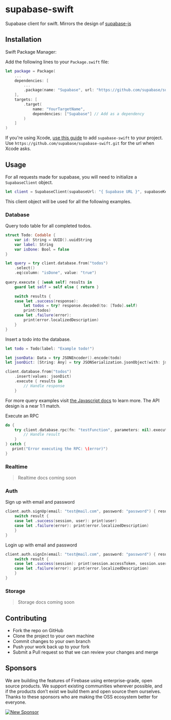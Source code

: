 # supabase-swift

Supabase client for swift. Mirrors the design of [supabase-js](https://github.com/supabase/supabase-js/blob/master/README.md)

## Installation

Swift Package Manager:

Add the following lines to your `Package.swift` file:
```swift
let package = Package(
    ...
    dependencies: [
        ...
        .package(name: "Supabase", url: "https://github.com/supabase/supabase-swift.git", exact: "0.0.1"), // Add the package
    ],
    targets: [
        .target(
            name: "YourTargetName",
            dependencies: ["Supabase"] // Add as a dependency
        )
    ]
)
```

If you're using Xcode, [use this guide](https://developer.apple.com/documentation/swift_packages/adding_package_dependencies_to_your_app) to add `supabase-swift` to your project. Use `https://github.com/supabase/supabase-swift.git` for the url when Xcode asks.

## Usage

For all requests made for supabase, you will need to initialize a `SupabaseClient` object.
```swift
let client = SupabaseClient(supabaseUrl: "{ Supabase URL }", supabaseKey: "{ Supabase anonymous Key }")
```
This client object will be used for all the following examples.

### Database

Query todo table for all completed todos.
```swift
struct Todo: Codable {
    var id: String = UUID().uuidString
    var label: String
    var isDone: Bool = false
}
```

```swift
let query = try client.database.from("todos")
    .select()
    .eq(column: "isDone", value: "true")
                                
query.execute { [weak self] results in
    guard let self = self else { return }

    switch results {
    case let .success(response):
        let todos = try? response.decoded(to: [Todo].self)
        print(todos)
    case let .failure(error):
        print(error.localizedDescription)
    }
}
```

Insert a todo into the database.

```swift
let todo = Todo(label: "Example todo!")

let jsonData: Data = try JSONEncoder().encode(todo)
let jsonDict: [String: Any] = try JSONSerialization.jsonObject(with: jsonData, options: .allowFragments))

client.database.from("todos")    
    .insert(values: jsonDict)
    .execute { results in
        // Handle response
    }
```

For more query examples visit [the Javascript docs](https://supabase.io/docs/reference/javascript/select) to learn more. The API design is a near 1:1 match.

Execute an RPC
```swift
do {
    try client.database.rpc(fn: "testFunction", parameters: nil).execute { result in
        // Handle result
    }
} catch {
   print("Error executing the RPC: \(error)")
}
```

### Realtime

> Realtime docs coming soon

### Auth

Sign up with email and password
```swift
client.auth.signUp(email: "test@mail.com", password: "password") { result in
    switch result {
    case let .success(session, user): print(user)
    case let .failure(error): print(error.localizedDescription)
    }
}
```

Login up with email and password
```swift
client.auth.signIn(email: "test@mail.com", password: "password") { result in
    switch result {
    case let .success(session): print(session.accessToken, session.user)
    case let .failure(error): print(error.localizedDescription)
    }
}
```

### Storage

> Storage docs coming soon


## Contributing

- Fork the repo on GitHub
- Clone the project to your own machine
- Commit changes to your own branch
- Push your work back up to your fork
- Submit a Pull request so that we can review your changes and merge

## Sponsors

We are building the features of Firebase using enterprise-grade, open source products. We support existing communities wherever possible, and if the products don’t exist we build them and open source them ourselves. Thanks to these sponsors who are making the OSS ecosystem better for everyone.

[![New Sponsor](https://user-images.githubusercontent.com/10214025/90518111-e74bbb00-e198-11ea-8f88-c9e3c1aa4b5b.png)](https://github.com/sponsors/supabase)
